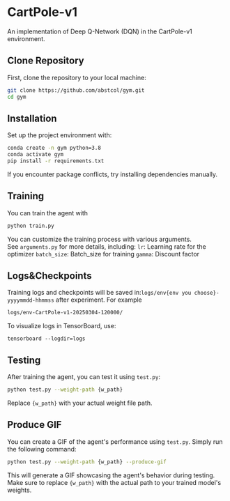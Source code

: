# CartPole-v1
An implementation of Deep Q-Network (DQN) in the CartPole-v1 environment.


## Clone Repository 
First, clone the repository to your local machine: 
```bash 
git clone https://github.com/abstcol/gym.git 
cd gym
```

## Installation
Set up the project environment with:

```bash
conda create -n gym python=3.8  
conda activate gym 
pip install -r requirements.txt
```
If you encounter package conflicts, try installing dependencies manually.

## Training
You can train the agent with 
```bash
python train.py
```

You can customize the training process with various arguments.  
See `arguments.py` for more details, 
including:
`lr`: Learning rate for the optimizer
`batch_size`: Batch_size for training
`gamma`: Discount factor

## Logs&Checkpoints

Training logs and checkpoints will be saved in:`logs/env{env you choose}-yyyymmdd-hhmmss` after experiment.
For example
```bash
logs/env-CartPole-v1-20250304-120000/
```

To visualize logs in TensorBoard, use:
```
tensorboard --logdir=logs
```



## Testing
After training the agent, you can test it using `test.py`:
```bash
python test.py --weight-path {w_path}
```
Replace `{w_path}` with your actual weight file path.

##  Produce GIF
You can create a GIF of the agent's performance using `test.py`. Simply run the following command:
```bash
python test.py --weight-path {w_path} --produce-gif
```
This will generate a GIF showcasing the agent's behavior during testing. Make sure to replace `{w_path}` with the actual path to your trained model's weights.








<!--stackedit_data:
eyJoaXN0b3J5IjpbMTYyMzQ2NTE5OSwtMTc4NTEzMjUwNCwxND
E2MDk2NDA5LDEzNTcxMTEyMDMsMTE2NDU0Mzc3NF19
-->